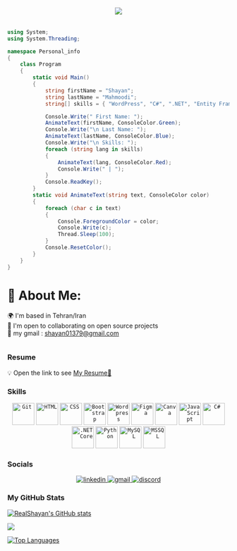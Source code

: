 <h1 align="center">
  <a href="https://git.io/typing-svg">
    <img src="https://readme-typing-svg.herokuapp.com/?lines=Hello,+There!+👋;I'm+Shayan+Mahmoodi...;A+back-end+developer;Nice+to+meet+you!&center=true&size=30&color=fe428e">
  </a>
</h1>

``` c#

using System;
using System.Threading;

namespace Personal_info
{
    class Program
    {
        static void Main()
        {
            string firstName = "Shayan";
            string lastName = "Mahmoodi";
            string[] skills = { "WordPress", "C#", ".NET", "Entity Framework Core", "Asp.NET Core Web API", "Restful APIs", "MongoDB", "SQL Server", "TDD", "Python", "Git" };

            Console.Write(" First Name: ");
            AnimateText(firstName, ConsoleColor.Green);
            Console.Write("\n Last Name: ");
            AnimateText(lastName, ConsoleColor.Blue);
            Console.Write("\n Skills: ");
            foreach (string lang in skills)
            {
                AnimateText(lang, ConsoleColor.Red);
                Console.Write(" | ");
            }
            Console.ReadKey();
        }
        static void AnimateText(string text, ConsoleColor color)
        {
            foreach (char c in text)
            {
                Console.ForegroundColor = color;
                Console.Write(c);
                Thread.Sleep(100);
            }
            Console.ResetColor();
        }
    }
}

```

# 🍟 About Me:
🌍  I'm based in Tehran/Iran<br>
🤝  I'm open to collaborating on open source projects<br>
📧  my gmail : shayan01379@gmail.com<br>
<p align="center">
<!--       <a href="https://www.coffeete.ir/silentwatcher" rel="nofollow">
        <img width="120px" src="img/buyCoffee.svg" style="max-width: 100%;">
      </a> -->
</p>
    <p align="center"><img src="https://komarev.com/ghpvc/?username=Silent-Watcher&amp;color=4A62C2" alt=""></p>
    
### Resume

💡 Open the link to see <a href="https://realshayan.netlify.app/CV_ShayanMahmoodi.pdf">My Resume📃</a>

### Skills

<div align="center">
	<code><img width="50" src="https://user-images.githubusercontent.com/25181517/192108372-f71d70ac-7ae6-4c0d-8395-51d8870c2ef0.png" alt="Git" title="Git"/></code>
	<code><img width="50" src="https://user-images.githubusercontent.com/25181517/192158954-f88b5814-d510-4564-b285-dff7d6400dad.png" alt="HTML" title="HTML"/></code>
	<code><img width="50" src="https://user-images.githubusercontent.com/25181517/183898674-75a4a1b1-f960-4ea9-abcb-637170a00a75.png" alt="CSS" title="CSS"/></code>
	<code><img width="50" src="https://user-images.githubusercontent.com/25181517/183898054-b3d693d4-dafb-4808-a509-bab54cf5de34.png" alt="Bootstrap" title="Bootstrap"/></code>
	<code><img width="50" src="https://user-images.githubusercontent.com/25181517/192158957-b1256181-356c-46a3-beb9-487af08a6266.png" alt="Wordpress" title="Wordpress"/></code>
	<code><img width="50" src="https://user-images.githubusercontent.com/25181517/189715289-df3ee512-6eca-463f-a0f4-c10d94a06b2f.png" alt="Figma" title="Figma"/></code>
	<code><img width="50" src="https://github.com/marwin1991/profile-technology-icons/assets/136815194/02494c7c-de6a-43a6-9293-6369696842ed" alt="Canva" title="Canva"/></code>
	<code><img width="50" src="https://user-images.githubusercontent.com/25181517/117447155-6a868a00-af3d-11eb-9cfe-245df15c9f3f.png" alt="JavaScript" title="JavaScript"/></code>
	<code><img width="50" src="https://user-images.githubusercontent.com/25181517/121405384-444d7300-c95d-11eb-959f-913020d3bf90.png" alt="C#" title="C#"/></code>
	<code><img width="50" src="https://user-images.githubusercontent.com/25181517/121405754-b4f48f80-c95d-11eb-8893-fc325bde617f.png" alt=".NET Core" title=".NET Core"/></code>
	<code><img width="50" src="https://user-images.githubusercontent.com/25181517/183423507-c056a6f9-1ba8-4312-a350-19bcbc5a8697.png" alt="Python" title="Python"/></code>
	<code><img width="50" src="https://user-images.githubusercontent.com/25181517/183896128-ec99105a-ec1a-4d85-b08b-1aa1620b2046.png" alt="MySQL" title="MySQL"/></code>
	<code><img width="50" src="https://github.com/marwin1991/profile-technology-icons/assets/19180175/3b371807-db7c-45b4-8720-c0cfc901680a" alt="MSSQL" title="MSSQL"/></code>
</div>

### Socials

<p align="center">
      <!-- linkedin -->
        <a href="https://www.linkedin.com/in/shayan-mahmoodi-a74aa6268" target="_blank">
          <picture >
              <source media="(prefers-color-scheme: dark)" srcset="https://skillicons.dev/icons?i=linkedin&theme=dark">
              <source media="(prefers-color-scheme: light)" srcset="https://skillicons.dev/icons?i=linkedin&theme=light">
              <img alt="linkedin" src="https://skillicons.dev/icons?i=linkedin">
          </picture>
        </a>
      <!-- gmail -->
        <a href="mailto:shayan01379@gmail.com" target="_blank">
          <picture>
              <source media="(prefers-color-scheme: dark)" srcset="https://skillicons.dev/icons?i=gmail&theme=dark">
              <source media="(prefers-color-scheme: light)" srcset="https://skillicons.dev/icons?i=gmail&theme=light">
              <img alt="gmail" src="https://skillicons.dev/icons?i=gmail">
          </picture>
        </a>
      <!-- discord -->
        <a href="https://discord.com/users/Real.Shayan" target="_blank">
          <picture>
              <source media="(prefers-color-scheme: dark)" srcset="https://skillicons.dev/icons?i=discord&theme=dark">
              <source media="(prefers-color-scheme: light)" srcset="https://skillicons.dev/icons?i=discord&theme=light">
              <img alt="discord" src="https://skillicons.dev/icons?i=discord">
          </picture>
        </a>
  </p>

### My GitHub Stats

<a href="http://www.github.com/RealShayan"><img src="https://github-readme-stats.vercel.app/api?username=RealShayan&show_icons=true&hide=prs,issues,contribs&count_private=true&title_color=0891b2&text_color=ffffff&icon_color=0891b2&bg_color=1c1917&hide_border=true&show_icons=true" alt="RealShayan's GitHub stats" /></a>

<a href="http://www.github.com/RealShayan"><img src="https://github-readme-streak-stats.herokuapp.com/?user=RealShayan&stroke=ffffff&background=1c1917&ring=0891b2&fire=0891b2&currStreakNum=ffffff&currStreakLabel=0891b2&sideNums=ffffff&sideLabels=ffffff&dates=ffffff&hide_border=true" /></a>

<a href="https://github.com/RealShayan" align="left"><img src="https://github-readme-stats.vercel.app/api/top-langs/?username=RealShayan&langs_count=10&title_color=0891b2&text_color=ffffff&icon_color=0891b2&bg_color=1c1917&hide_border=true&locale=en&custom_title=Top%20%Languages" alt="Top Languages" /></a>
